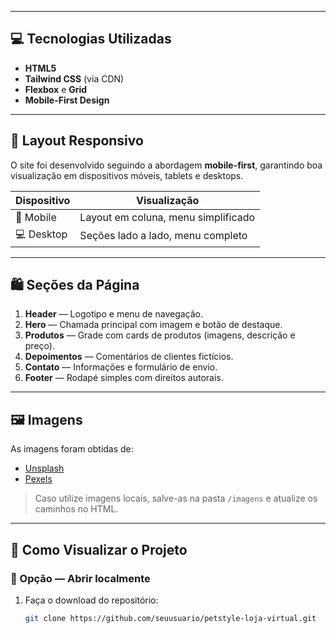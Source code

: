 
---

## 💻 Tecnologias Utilizadas

- **HTML5**
- **Tailwind CSS** (via CDN)
- **Flexbox** e **Grid**
- **Mobile-First Design**

---

## 📱 Layout Responsivo

O site foi desenvolvido seguindo a abordagem **mobile-first**, garantindo boa visualização em dispositivos móveis, tablets e desktops.

| Dispositivo | Visualização |
|--------------|---------------|
| 📱 Mobile | Layout em coluna, menu simplificado |
| 💻 Desktop | Seções lado a lado, menu completo |

---

## 🛍️ Seções da Página

1. **Header** — Logotipo e menu de navegação.  
2. **Hero** — Chamada principal com imagem e botão de destaque.  
3. **Produtos** — Grade com cards de produtos (imagens, descrição e preço).  
4. **Depoimentos** — Comentários de clientes fictícios.  
5. **Contato** — Informações e formulário de envio.  
6. **Footer** — Rodapé simples com direitos autorais.

---

## 🖼️ Imagens

As imagens foram obtidas de:
- [Unsplash](https://unsplash.com)
- [Pexels](https://pexels.com)

> Caso utilize imagens locais, salve-as na pasta `/imagens` e atualize os caminhos no HTML.

---

## 🚀 Como Visualizar o Projeto

### 🔹 Opção  — Abrir localmente
1. Faça o download do repositório:
   ```bash
   git clone https://github.com/seuusuario/petstyle-loja-virtual.git
